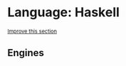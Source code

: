 # Language: Haskell
<sup>[Improve this section](https://github.com/rbuckton/regexp-features/edit/main/src/languages/haskell.md)</sup>


<!--
'name' sources:
  - [](../../src/languages/haskell.md)
-->


## Engines